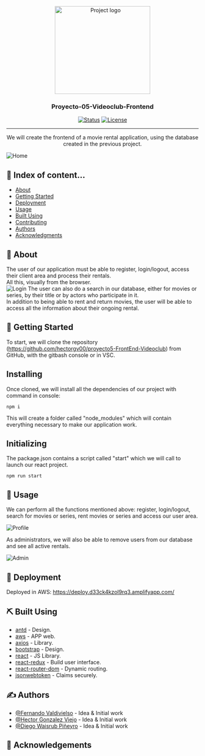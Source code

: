 <p align="center">
  <a href="https://github.com/hectorgv00/proyecto5-FrontEnd-Videoclub" rel="noopener">
 <img width=250px height=230px src="" alt="Project logo"></a>
</p>

<h3 align="center">Proyecto-05-Videoclub-Frontend</h3>

<div align="center">

[![Status](https://img.shields.io/badge/status-active-success.svg)]()
[![License](https://img.shields.io/badge/license-MIT-blue.svg)](/LICENSE)

</div>

---

<p align="center"> We will create the frontend of a movie rental application, using the database created in the previous project.
    <br>
</p>

![Home](https://user-images.githubusercontent.com/109986640/205516047-d93f51a8-ecca-4465-bb22-2787ec90df39.png)

## 📝 Index of content...

- [About](#about)
- [Getting Started](#getting_started)
- [Deployment](#deployment)
- [Usage](#usage)
- [Built Using](#built_using)
- [Contributing](../CONTRIBUTING.md)
- [Authors](#authors)
- [Acknowledgments](#acknowledgement)

## 🧐 About <a name = "about"></a>

The user of our application must be able to register, login/logout, access their client area and process their rentals. 
<br> 
All this, visually from the browser.
<br>
![Login](https://user-images.githubusercontent.com/109986640/205515842-04a0404a-8b70-4503-8bd7-431f340bb140.png)
The user can also do a search in our database, either for movies or series, by their title or by actors who participate in it.
<br>
In addition to being able to rent and return movies, the user will be able to access all the information about their ongoing rental.
## 🏁 Getting Started <a name = "getting_started"></a>

To start, we will clone the repository (https://github.com/hectorgv00/proyecto5-FrontEnd-Videoclub) from GitHub,
with the gitbash console or in VSC.

## Installing

Once cloned, we will install all the dependencies of our project with command in console:

```
npm i
```

This will create a folder called "node_modules" which will contain everything necessary to make our application work.

## Initializing

The package.json contains a script called "start" which we will call to launch our react project.

```
npm run start
```

## 🎈 Usage <a name="usage"></a>

We can perform all the functions mentioned above: register, login/logout, search for movies or series, rent movies or series and access our user area.
<br>

![Profile](https://user-images.githubusercontent.com/109986640/205515846-cfb10363-acc7-4c10-ad95-0e054b64fa19.png)

As administrators, we will also be able to remove users from our database and see all active rentals.

![Admin](https://user-images.githubusercontent.com/109986640/205515837-0cccdd52-c856-419e-a3b8-f42a661eafeb.png)

## 🚀 Deployment <a name = "deployment"></a>

Deployed in AWS:
https://deploy.d33ck4kzol9rq3.amplifyapp.com/

## ⛏️ Built Using <a name = "built_using"></a>

- [antd](https://ant.design/) - Design.
- [aws](https://aws.amazon.com/es/) - APP web.
- [axios](https://axios-http.com) - Library.
- [bootstrap](https://react-bootstrap.github.io/) - Design.
- [react](https://reactjs.org/) - JS Library.
- [react-redux](https://react-redux.js.org/) - Build user interface.
- [react-router-dom](https://reactrouter.com/) - Dynamic routing.
- [jsonwebtoken](https://jwt.io/) - Claims securely.

## ✍️ Authors <a name = "authors"></a>

- [@Fernando Valdivielso](https://github.com/valdidev) - Idea & Initial work
- [@Hector Gonzalez Viejo](https://github.com/hectorgv00) - Idea & Initial work
- [@Diego Waisrub Piñeyro](https://github.com/Di3LuX) - Idea & Initial work

## 🎉 Acknowledgements <a name = "acknowledgement"></a>

